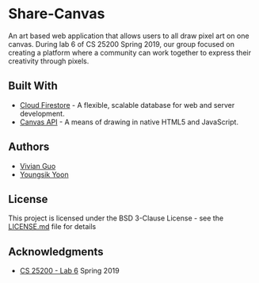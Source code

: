# Share-Canvas
An art based web application that allows users to all draw pixel art on one canvas. During lab 6 of CS 25200 Spring 2019, our group focused on creating a platform where a community can work together to express their creativity through pixels.

## Built With
* [Cloud Firestore](https://firebase.google.com/docs/firestore/) - A flexible, scalable database for web and server development.
* [Canvas API](https://developer.mozilla.org/en-US/docs/Web/API/Canvas_API) - A means of drawing in native HTML5 and JavaScript.

## Authors
* [Vivian Guo](https://github.com/vivian-guo9)
* [Youngsik Yoon](https://github.com/JeroSik)

## License
This project is licensed under the BSD 3-Clause License - see the [LICENSE.md](LICENSE.md) file for details

## Acknowledgments
* [CS 25200 - Lab 6](https://docs.google.com/document/d/e/2PACX-1vR7zRk3wCPBhAQtPBraFqgTyU6-OPFidWGsTVBB9rVFcMefncK_hYHP740itDoc85mS-mOe3HdPS9wC/pub) Spring 2019